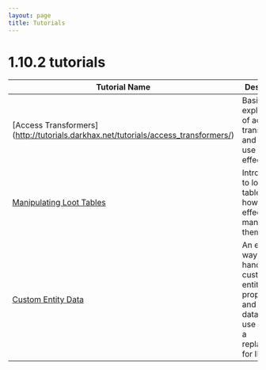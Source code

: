 ```yaml
---
layout: page
title: Tutorials
---
```


# 1.10.2 tutorials


| Tutorial Name                                                                       | Description                                                                                                  |
|-------------------------------------------------------------------------------------|--------------------------------------------------------------------------------------------------------------|
| [Access Transformers] (http://tutorials.darkhax.net/tutorials/access_transformers/) | Basic explaination of access transformers, and how to use them effectively.                                  |
| [Manipulating Loot Tables](http://tutorials.darkhax.net/tutorials/loot_tables/)     | Introduction to loot tables, and how to effectively manipulate them.                                         |
| [Custom Entity Data](http://tutorials.darkhax.net/tutorials/custom_entity_data/)    | An efficient way to handle custom entity properties and NBT data. How to use them as a replacement for IEEPs |
